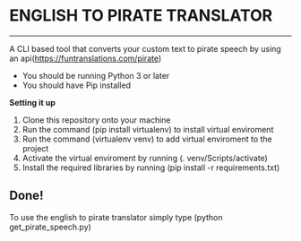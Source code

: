 # ENGLISH TO PIRATE TRANSLATOR
---
A CLI based tool that converts your custom text to pirate speech by using an api(https://funtranslations.com/pirate)

* You should be running Python 3 or later
* You should have Pip installed

**Setting it up**
1. Clone this repository onto your machine 
2. Run the command (pip install virtualenv) to install virtual enviroment
3. Run the command (virtualenv venv) to add virtual enviroment to the project
4. Activate the virtual enviroment by running (. venv/Scripts/activate)
5. Install the required libraries by running (pip install -r requirements.txt)

## Done!
To use the english to pirate translator simply type (python get_pirate_speech.py)
